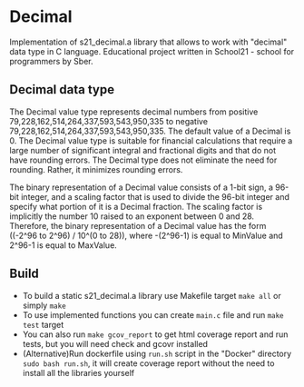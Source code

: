 # Decimal

Implementation of s21_decimal.a library that allows to work with "decimal" data type in C language. Educational project written in School21 - school for programmers by Sber.

## Decimal data type

The Decimal value type represents decimal numbers from positive 79,228,162,514,264,337,593,543,950,335 to negative 79,228,162,514,264,337,593,543,950,335. The default value of a Decimal is 0. The Decimal value type is suitable for financial calculations that require a large number of significant integral and fractional digits and that do not have rounding errors. The Decimal type does not eliminate the need for rounding. Rather, it minimizes rounding errors.

The binary representation of a Decimal value consists of a 1-bit sign, a 96-bit integer, and a scaling factor that is used to divide the 96-bit integer and specify what portion of it is a Decimal fraction. The scaling factor is implicitly the number 10 raised to an exponent between 0 and 28. Therefore, the binary representation of a Decimal value has the form ((-2^96 to 2^96) / 10^(0 to 28)), where -(2^96-1) is equal to MinValue and 2^96-1 is equal to MaxValue.

## Build

- To build a static s21_decimal.a library use Makefile target ``` make all ``` or simply ``` make ```
- To use implemented functions you can create ``` main.c ``` file and run ``` make test ``` target
- You can also run ``` make gcov_report ``` to get html coverage report and run tests, but you will need check and gcovr installed
- (Alternative)Run dockerfile using ``` run.sh ``` script in the "Docker" directory ``` sudo bash run.sh ```, it will create coverage report without the need to install all the libraries yourself
